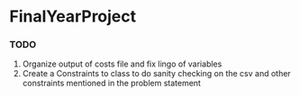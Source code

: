 # FinalYearProject

### TODO

1. Organize output of costs file and fix lingo of variables
2. Create a Constraints to class to do sanity checking on the csv and other constraints mentioned in the problem statement
